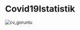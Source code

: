 # Covid19Istatistik
 ![cv_goruntu](https://user-images.githubusercontent.com/71428865/110451185-ff533f80-80d4-11eb-99ae-3c2698c53c93.png)

